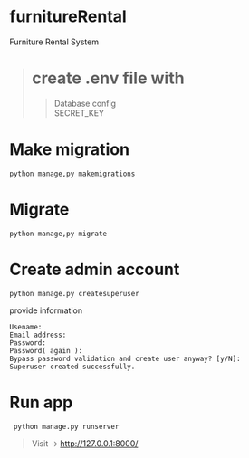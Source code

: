 # furnitureRental
Furniture Rental System

> # create .env file with
>  > Database config </br>
>  > SECRET_KEY

 
# Make migration
```console
python manage,py makemigrations
```

# Migrate
```console
python manage,py migrate
```

# Create admin account
```console
python manage.py createsuperuser 
```
provide information
```consloe
Usename:
Email address:
Password:
Password( again ):
Bypass password validation and create user anyway? [y/N]: 
Superuser created successfully.

```

# Run app
```console
 python manage.py runserver 
```
> Visit -> http://127.0.0.1:8000/
